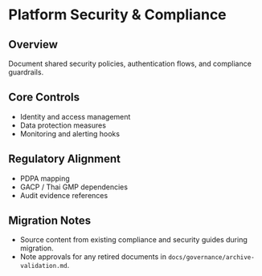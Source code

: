 # Platform Security & Compliance

## Overview
Document shared security policies, authentication flows, and compliance guardrails.

## Core Controls
- Identity and access management
- Data protection measures
- Monitoring and alerting hooks

## Regulatory Alignment
- PDPA mapping
- GACP / Thai GMP dependencies
- Audit evidence references

## Migration Notes
- Source content from existing compliance and security guides during migration.
- Note approvals for any retired documents in `docs/governance/archive-validation.md`.
